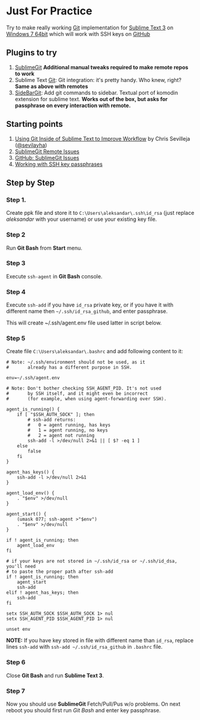 # Just For Practice

Try to make really working [Git](http://git-scm.com/) implementation for [Sublime Text 3](http://www.sublimetext.com/3) on [Windows 7 64bit](http://windows.microsoft.com/en-us/windows/windows-help#windows=windows-7) which will work with SSH keys on [GitHub](https://github.com)

## Plugins to try

1. 	[SublimeGit](https://sublimegit.net/) **Additional manual tweaks required to make remote repos to work**
2. 	Sublime Text [Git](https://github.com/kemayo/sublime-text-git): Git integration: it's pretty handy. Who knew, right? **Same as above with remotes**
3. 	[SideBarGit](https://github.com/titoBouzout/SideBarGit): Add git commands to sidebar. Textual port of komodin extension for sublime text. **Works out of the box, but asks for passphrase on every interaction with remote.**

## Starting points

1. 	[Using Git Inside of Sublime Text to Improve Workflow](https://scotch.io/tutorials/using-git-inside-of-sublime-text-to-improve-workflow) by Chris Sevilleja ([@sevilayha](https://twitter.com/sevilayha))
2. 	[SublimeGit Remote Issues](https://docs.sublimegit.net/troubleshooting.html#remote-issues)
3. 	[GitHub: SublimeGit Issues](https://github.com/SublimeGit/SublimeGit/issues/3)
4. 	[Working with SSH key passphrases](https://help.github.com/articles/working-with-ssh-key-passphrases/)

## Step by Step

### Step 1.
Create ppk file and store it to `C:\Users\aleksandar\.ssh\id_rsa` (just replace *aleksandar* with your username) or use your existing key file.

### Step 2
Run **Git Bash** from **Start** menu.

### Step 3
Execute `ssh-agent` in **Git Bash** console.

### Step 4
Execute `ssh-add` if you have `id_rsa` private key, or if you have it with different name then `~/.ssh/id_rsa_github`, and enter passphrase.

This will create ~/.ssh/agent.env file used latter in script below.

### Step 5
Create file `C:\Users\aleksandar\.bashrc` and add following content to it:

```
# Note: ~/.ssh/environment should not be used, as it
#       already has a different purpose in SSH.

env=~/.ssh/agent.env

# Note: Don't bother checking SSH_AGENT_PID. It's not used
#       by SSH itself, and it might even be incorrect
#       (for example, when using agent-forwarding over SSH).

agent_is_running() {
    if [ "$SSH_AUTH_SOCK" ]; then
        # ssh-add returns:
        #   0 = agent running, has keys
        #   1 = agent running, no keys
        #   2 = agent not running
        ssh-add -l >/dev/null 2>&1 || [ $? -eq 1 ]
    else
        false
    fi
}

agent_has_keys() {
    ssh-add -l >/dev/null 2>&1
}

agent_load_env() {
    . "$env" >/dev/null
}

agent_start() {
    (umask 077; ssh-agent >"$env")
    . "$env" >/dev/null
}

if ! agent_is_running; then
    agent_load_env
fi

# if your keys are not stored in ~/.ssh/id_rsa or ~/.ssh/id_dsa, you'll need
# to paste the proper path after ssh-add
if ! agent_is_running; then
    agent_start
    ssh-add
elif ! agent_has_keys; then
    ssh-add
fi

setx SSH_AUTH_SOCK $SSH_AUTH_SOCK 1> nul
setx SSH_AGENT_PID $SSH_AGENT_PID 1> nul

unset env
```
**NOTE:** If you have key stored in file with different name than `id_rsa`, replace lines `ssh-add` with `ssh-add ~/.ssh/id_rsa_github` in `.bashrc` file.


### Step 6
Close **Git Bash** and run **Sublime Text 3**.

### Step 7
Now you should use **SublimeGit** Fetch/Pull/Pus w/o problems. On next reboot you should first run *Git Bash* and enter key passphrase.

